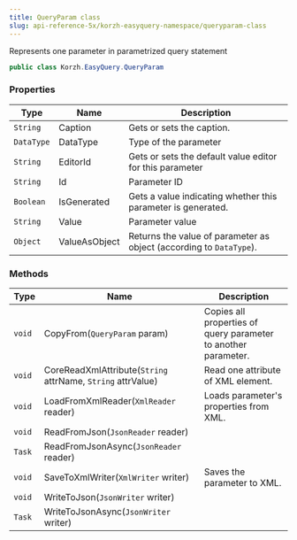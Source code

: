 ```yaml
---
title: QueryParam class
slug: api-reference-5x/korzh-easyquery-namespace/queryparam-class
---
```


Represents one parameter in parametrized query statement
```csharp
public class Korzh.EasyQuery.QueryParam

```

### Properties

| Type | Name | Description | 
| --- | --- | --- | 
| `String` | Caption | Gets or sets the caption. | 
| `DataType` | DataType | Type of the parameter | 
| `String` | EditorId | Gets or sets the default value editor for this parameter | 
| `String` | Id | Parameter ID | 
| `Boolean` | IsGenerated | Gets a value indicating whether this parameter is generated. | 
| `String` | Value | Parameter value | 
| `Object` | ValueAsObject | Returns the value of parameter as object (according to `DataType`). | 


### Methods

| Type | Name | Description | 
| --- | --- | --- | 
| `void` | CopyFrom(`QueryParam` param) | Copies all properties of query parameter to another parameter. | 
| `void` | CoreReadXmlAttribute(`String` attrName, `String` attrValue) | Read one attribute of XML element. | 
| `void` | LoadFromXmlReader(`XmlReader` reader) | Loads parameter's properties from XML. | 
| `void` | ReadFromJson(`JsonReader` reader) |  | 
| `Task` | ReadFromJsonAsync(`JsonReader` reader) |  | 
| `void` | SaveToXmlWriter(`XmlWriter` writer) | Saves the parameter to XML. | 
| `void` | WriteToJson(`JsonWriter` writer) |  | 
| `Task` | WriteToJsonAsync(`JsonWriter` writer) |  |